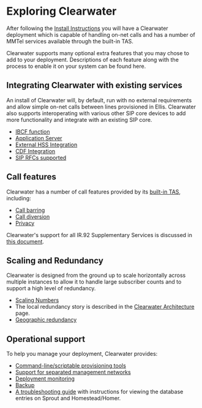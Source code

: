 # Exploring Clearwater

After following the [Install Instructions](Installation_Instructions.md) you will have a Clearwater deployment which is capable of handling on-net calls and has a number of MMTel services available through the built-in TAS.

Clearwater supports many optional extra features that you may chose to add to your deployment.  Descriptions of each feature along with the process to enable it on your system can be found here.

## Integrating Clearwater with existing services

An install of Clearwater will, by default, run with no external requirements and allow simple on-net calls between lines provisioned in Ellis.  Clearwater also supports interoperating with various other SIP core devices to add more functionality and integrate with an existing SIP core.

* [IBCF function](IBCF.md)
* [Application Server](Application_Server_Guide.md)
* [External HSS Integration](External_HSS_Integration.md)
* [CDF Integration](CDF_Integration.md)
* [SIP RFCs supported](SIP_Interface_Specifications.md)

## Call features

Clearwater has a number of call features provided by its [built-in TAS](Application_Server_Guide.md#the-built-in-mmtel-application-server), including:

* [Call barring](Clearwater_Call_Barring_Support.md)
* [Call diversion](Clearwater_Call_Diversion_Support.md)
* [Privacy](Clearwater_Privacy_Feature.md)

Clearwater's support for all IR.92 Supplementary Services is discussed in [this document](IR.92_Supplementary_Services.md).

## Scaling and Redundancy

Clearwater is designed from the ground up to scale horizontally across multiple instances to allow it to handle large subscriber counts and to support a high level of redundancy.

* [Scaling Numbers](http://www.projectclearwater.org/technical/clearwater-performance/)
* The local redundancy story is described in the [Clearwater Architecture](Clearwater_Architecture.md) page.
* [Geographic redundancy](Geographic_redundancy.md)

## Operational support

To help you manage your deployment, Clearwater provides:

* [Command-line/scriptable provisioning tools](Provisioning_Subscribers.md)
* [Support for separated management networks](Multiple_Network_Support.md)
* [Deployment monitoring](Cacti.md)
* [Backup](Backups.md)
* [A troubleshooting guide](Troubleshooting_and_Recovery.md) with instructions for viewing the database entries on Sprout and Homestead/Homer.
